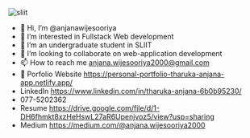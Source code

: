 
![sliit](https://user-images.githubusercontent.com/97633808/162484789-1f2facd0-b3a9-4671-a5da-36d0280e5e9c.jpg)


- 👋 Hi, I’m @anjanawijesooriya
- 👀 I’m interested in Fullstack Web development
- 🌱 I’m an undergraduate student in SLIIT
- 💞️ I’m looking to collaborate on web-application development
- 📫 How to reach me anjana.wijesooriya2000@gmail.com
- 📃 Porfolio Website https://personal-portfolio-tharuka-anjana-app.netlify.app/
- LinkedIn https://www.linkedin.com/in/tharuka-anjana-6b0b95230/
- 077-5202362
- Resume https://drive.google.com/file/d/1-DH6fhmkt8xzHeHswL27aR6Upenjvoz5/view?usp=sharing
- Medium https://medium.com/@anjana.wijesooriya2000

<!---
anjanawijesooriya/anjanawijesooriya is a ✨ special ✨ repository because its `README.md` (this file) appears on your GitHub profile.
You can click the Preview link to take a look at your changes.
--->
